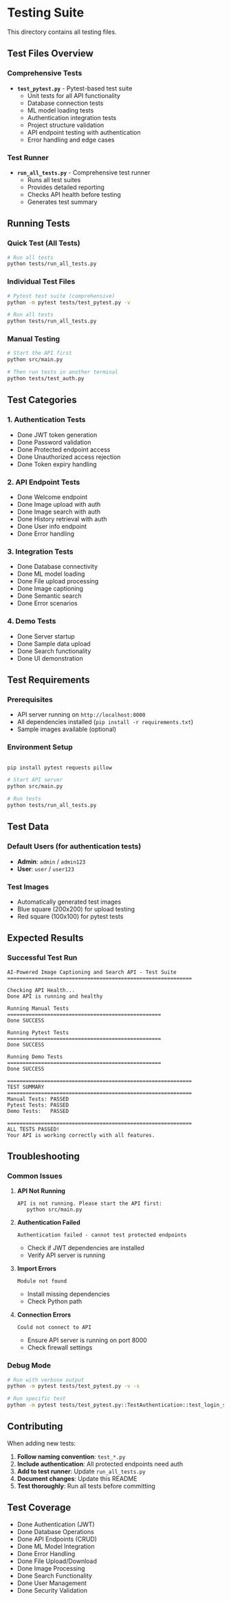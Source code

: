 # Testing Suite

This directory contains all testing files.

## Test Files Overview

### Comprehensive Tests
- **`test_pytest.py`** - Pytest-based test suite
  - Unit tests for all API functionality
  - Database connection tests
  - ML model loading tests
  - Authentication integration tests
  - Project structure validation
  - API endpoint testing with authentication
  - Error handling and edge cases

### Test Runner
- **`run_all_tests.py`** - Comprehensive test runner
  - Runs all test suites
  - Provides detailed reporting
  - Checks API health before testing
  - Generates test summary

## Running Tests

### Quick Test (All Tests)
```bash
# Run all tests
python tests/run_all_tests.py
```

### Individual Test Files
```bash
# Pytest test suite (comprehensive)
python -m pytest tests/test_pytest.py -v

# Run all tests
python tests/run_all_tests.py
```

### Manual Testing
```bash
# Start the API first
python src/main.py

# Then run tests in another terminal
python tests/test_auth.py
```

## Test Categories

### 1. Authentication Tests
- Done JWT token generation
- Done Password validation
- Done Protected endpoint access
- Done Unauthorized access rejection
- Done Token expiry handling

### 2. API Endpoint Tests
- Done Welcome endpoint
- Done Image upload with auth
- Done Image search with auth
- Done History retrieval with auth
- Done User info endpoint
- Done Error handling

### 3. Integration Tests
- Done Database connectivity
- Done ML model loading
- Done File upload processing
- Done Image captioning
- Done Semantic search
- Done Error scenarios

### 4. Demo Tests
- Done Server startup
- Done Sample data upload
- Done Search functionality
- Done UI demonstration

## Test Requirements

### Prerequisites
- API server running on `http://localhost:8000`
- All dependencies installed (`pip install -r requirements.txt`)
- Sample images available (optional)

### Environment Setup
```bash

pip install pytest requests pillow

# Start API server
python src/main.py

# Run tests
python tests/run_all_tests.py
```

## Test Data

### Default Users (for authentication tests)
- **Admin**: `admin` / `admin123`
- **User**: `user` / `user123`

### Test Images
- Automatically generated test images
- Blue square (200x200) for upload testing
- Red square (100x100) for pytest tests

## Expected Results

### Successful Test Run
```
AI-Powered Image Captioning and Search API - Test Suite
============================================================

Checking API Health...
Done API is running and healthy

Running Manual Tests
==================================================
Done SUCCESS

Running Pytest Tests
==================================================
Done SUCCESS

Running Demo Tests
==================================================
Done SUCCESS

============================================================
TEST SUMMARY
============================================================
Manual Tests: PASSED
Pytest Tests: PASSED
Demo Tests:   PASSED

============================================================
ALL TESTS PASSED!
Your API is working correctly with all features.
```

## Troubleshooting

### Common Issues

1. **API Not Running**
   ```
   API is not running. Please start the API first:
      python src/main.py
   ```

2. **Authentication Failed**
   ```
   Authentication failed - cannot test protected endpoints
   ```
   - Check if JWT dependencies are installed
   - Verify API server is running

3. **Import Errors**
   ```
   Module not found
   ```
   - Install missing dependencies
   - Check Python path

4. **Connection Errors**
   ```
   Could not connect to API
   ```
   - Ensure API server is running on port 8000
   - Check firewall settings

### Debug Mode
```bash
# Run with verbose output
python -m pytest tests/test_pytest.py -v -s

# Run specific test
python -m pytest tests/test_pytest.py::TestAuthentication::test_login_success -v
```

## Contributing

When adding new tests:

1. **Follow naming convention**: `test_*.py`
2. **Include authentication**: All protected endpoints need auth
3. **Add to test runner**: Update `run_all_tests.py`
4. **Document changes**: Update this README
5. **Test thoroughly**: Run all tests before committing

## Test Coverage

- Done Authentication (JWT)
- Done Database Operations
- Done API Endpoints (CRUD)
- Done ML Model Integration
- Done Error Handling
- Done File Upload/Download
- Done Image Processing
- Done Search Functionality
- Done User Management
- Done Security Validation 